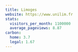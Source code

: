 ```yaml
---
title: Limoges
website: https://www.unilim.fr
stats:
  visitors_per_month: 1100000
  average_pageviews: 8.87
carbon:
  home: 3.7
  legal: 1.67
---
```

